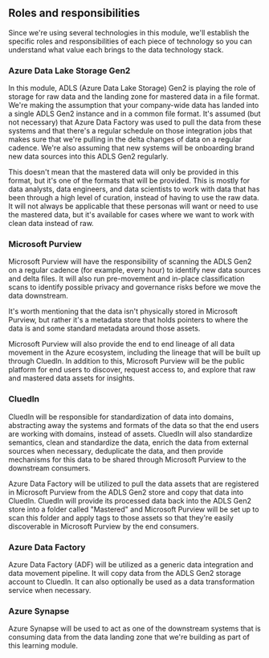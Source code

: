 ## Roles and responsibilities

Since we're using several technologies in this module, we'll establish the specific roles and responsibilities of each piece of technology so you can understand what value each brings to the data technology stack.

### Azure Data Lake Storage Gen2

In this module, ADLS (Azure Data Lake Storage) Gen2 is playing the role of storage for raw data and the landing zone for mastered data in a file format. We're making the assumption that your company-wide data has landed into a single ADLS Gen2 instance and in a common file format. It's assumed (but not necessary) that Azure Data Factory was used to pull the data from these systems and that there's a regular schedule on those integration jobs that makes sure that we're pulling in the delta changes of data on a regular cadence. We're also assuming that new systems will be onboarding brand new data sources into this ADLS Gen2 regularly.

This doesn't mean that the mastered data will only be provided in this format, but it's one of the formats that will be provided. This is mostly for data analysts, data engineers, and data scientists to work with data that has been through a high level of curation, instead of having to use the raw data. It will not always be applicable that these personas will want or need to use the mastered data, but it's available for cases where we want to work with clean data instead of raw.

### Microsoft Purview

Microsoft Purview will have the responsibility of scanning the ADLS Gen2 on a regular cadence (for example, every hour) to identify new data sources and delta files. It will also run pre-movement and in-place classification scans to identify possible privacy and governance risks before we move the data downstream.

It's worth mentioning that the data isn't physically stored in Microsoft Purview, but rather it's a metadata store that holds pointers to where the data is and some standard metadata around those assets.

Microsoft Purview will also provide the end to end lineage of all data movement in the Azure ecosystem, including the lineage that will be built up through CluedIn. In addition to this, Microsoft Purview will be the public platform for end users to discover, request access to, and explore that raw and mastered data assets for insights.

### CluedIn

CluedIn will be responsible for standardization of data into domains, abstracting away the systems and formats of the data so that the end users are working with domains, instead of assets. CluedIn will also standardize semantics, clean and standardize the data, enrich the data from external sources when necessary, deduplicate the data, and then provide mechanisms for this data to be shared through Microsoft Purview to the downstream consumers.

Azure Data Factory will be utilized to pull the data assets that are registered in Microsoft Purview from the ADLS Gen2 store and copy that data into CluedIn.  CluedIn will provide its processed data back into the ADLS Gen2 store into a folder called "Mastered" and Microsoft Purview will be set up to scan this folder and apply tags to those assets so that they're easily discoverable in Microsoft Purview by the end consumers.

### Azure Data Factory

Azure Data Factory (ADF) will be utilized as a generic data integration and data movement pipeline. It will copy data from the ADLS Gen2 storage account to CluedIn. It can also optionally be used as a data transformation service when necessary.

### Azure Synapse

Azure Synapse will be used to act as one of the downstream systems that is consuming data from the data landing zone that we're building as part of this learning module.